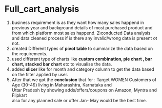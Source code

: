 # Full_cart_analysis
1) business requirement is as  they want how many sales happend in previous year
   and  background details of most purchased product and from which platform most sales happend.
2)conducted Data analysis and data cleaned process if is there any invalid/wrong data is present ot not.
3) created Different types of **pivot table** to summarize the data based on the requirements.
4) used different type of charts like **custom combination, pie chart , bar chart, stacked bar chart** etc to visualise the data.
5)  added **slicer** like for month and category column  to get the data based on the filter applied by user.
6) After that we got the **conclusion** that for : Target WOMEN Customers of Age (30-49) living in Maharashtra, Karnataka and							
Uttar Pradesh by showing adds/offers/coupons on Amazon, Myntra and Flipkart							
also for any planned sale or offer Jan- May would be the best time.							


